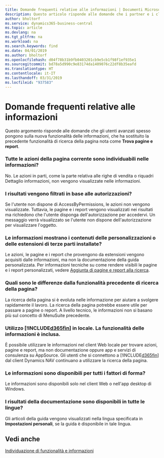 ```yaml
---
title: Domande frequenti relative alle informazioni | Documenti Microsoft
description: Questo articolo risponde alle domande che i partner e i clienti spesso chiedono sulla nuova funzione delle informazioni.
author: bholtorf
ms.service: dynamics365-business-central
ms.topic: article
ms.devlang: na
ms.tgt_pltfrm: na
ms.workload: na
ms.search.keywords: find
ms.date: 04/01/2019
ms.author: bholtorf
ms.openlocfilehash: d04f78b31b9fb0403201cb9e5cb1f98f1ef935e1
ms.sourcegitcommit: bd78a5d990c9e83174da1409076c22df8b35eafd
ms.translationtype: HT
ms.contentlocale: it-IT
ms.lasthandoff: 03/31/2019
ms.locfileid: "937583"
---
```

# <a name="tell-me-faq"></a>Domande frequenti relative alle informazioni
Questo argomento risponde alle domande che gli utenti avanzati spesso pongono sulla nuova funzionalità delle informazioni, che ha sostituito la precedente funzionalità di ricerca della pagina nota come **Trova pagine e report**.

### <a name="are-all-actions-from-my-current-page-discoverable-in-tell-me"></a>Tutte le azioni della pagina corrente sono individuabili nelle informazioni?
No. Le azioni in parti, come la parte relativa alle righe di vendita o riquadri Dettaglio informazioni, non vengono visualizzate nelle informazioni.

### <a name="are-the-results-in-tell-me-filtered-by-permissions"></a>I risultati vengono filtrati in base alle autorizzazioni?
Se l'utente non dispone di AccessByPermissions, le azioni non vengono visualizzate. Tuttavia, le pagine e i report vengono visualizzati nei risultati ma richiedono che l'utente disponga dell'autorizzazione per accedervi. Un messaggio verrà visualizzato se l'utente non dispone dell'autorizzazione per visualizzare l'oggetto.

### <a name="does-tell-me-display-content-from-my-customizations-or-installed-third-party-extensions"></a>Le informazioni mostrano i contenuti delle personalizzazioni o delle estensioni di terze parti installate?
Le azioni, le pagine e i report che provengono da estensioni vengono acquisiti dalle informazioni, ma non la documentazione della guida personalizzata. Per informazioni tecniche su come rendere visibili le pagine e i report personalizzati, vedere [Aggiunta di pagine e report alla ricerca](/dynamics365/business-central/dev-itpro/developer/devenv-al-menusuite-functionality).

### <a name="what-makes-this-different-from-what-was-previously-known-as-page-search"></a>Quali sono le differenze dalla funzionalità precedente di ricerca della pagina?
La ricerca della pagina si è evoluta nelle informazione per aiutare a svolgere rapidamente il lavoro. La ricerca della pagina potrebbe essere utile per passare a pagine o report. A livello tecnico, le informazioni non si basano più sul concetto di MenuSuite precedente.

### <a name="i-use-on-premises-included365finincludesd365finmdmd-does-that-include-tell-me"></a>Utilizzo [!INCLUDE[d365fin](includes/d365fin_md.md)] in locale. La funzionalità delle informazioni è inclusa.
È possibile utilizzare le informazioni nel client Web locale per trovare azioni, pagine e report, ma non documentazione oppure app e servizi di consulenza su AppSource. Gli utenti che si connettono a [!INCLUDE[d365fin](includes/d365fin_md.md)] dal client Dynamics NAV continuano a utilizzare la ricerca della pagina.

### <a name="is-tell-me-available-for-all-form-factors"></a>Le informazioni sono disponibili per tutti i fattori di forma?
Le informazioni sono disponibili solo nel client Web o nell'app desktop di Windows.

### <a name="are-the-documentation-results-available-in-any-language"></a>I risultati della documentazione sono disponibili in tutte le lingue?
Gli articoli della guida vengono visualizzati nella lingua specificata in **Impostazioni personali**, se la guida è disponibile in tale lingua.

## <a name="see-also"></a>Vedi anche  
[Individuazione di funzionalità e informazioni](ui-search.md)
